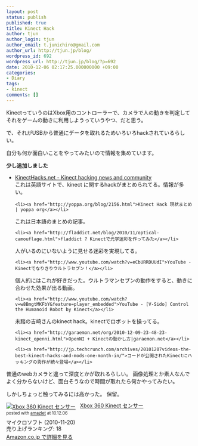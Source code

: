 ```yaml
---
layout: post
status: publish
published: true
title: Kinect Hack
author: tjun
author_login: tjun
author_email: t.junichiro@gmail.com
author_url: http://tjun.jp/blog/
wordpress_id: 692
wordpress_url: http://tjun.jp/blog/?p=692
date: 2010-12-06 02:17:25.000000000 +09:00
categories:
- Diary
tags:
- kinect
comments: []
---
```

KinectっていうのはXbox用のコントローラーで、カメラで人の動きを判定してそれをゲームの動きに利用しようっていうやつ、だと思う。

で、それがUSBから普通にデータを取れるためいろいろhackされているらしい。

自分も何か面白いことをやってみたいので情報を集めています。

**少し追加しました**

<ul>
	<li><a href="http://kinecthacks.net/">KinectHacks.net - Kinect hacking news and community</a></li>
これは英語サイトで、kinect に関するhackがまとめられてる。情報が多い。

	<li><a href="http://yoppa.org/blog/2156.html">Kinect Hack 現状まとめ | yoppa org</a></li>
これは日本語のまとめの記事。

	<li><a href="http://fladdict.net/blog/2010/11/optical-camouflage.html">fladdict ? Kinectで光学迷彩を作ってみた</a></li>
人がいるのにいないように見せる迷彩を実現してる。

	<li><a href="http://www.youtube.com/watch?v=eCbURRDUUdI">YouTube - Kinectでなりきりウルトラセブン！</a></li>
個人的にはこれが好きだった。ウルトラマンセブンの動作をすると、動きに合わせた効果が出る動画。

	<li><a href="http://www.youtube.com/watch?v=w8BmgtMKFbY&feature=player_embedded">YouTube - [V-Sido] Control the Humanoid Robot by Kinect</a></li>
未踏の吉崎さんのkinect hack。kinectでロボットを操ってる。

	<li><a href="http://garaemon.net/org/2010-12-09-23-48-23-kinect_openni.html">OpenNI + Kinectの動かし方|garaemon.net</a></li>	

	<li><a href="http://jp.techcrunch.com/archives/20101207videos-the-best-kinect-hacks-and-mods-one-month-in/">コードが公開されたKinectにハッキングの秀作が続々登場</a></li>	
</ul>

普通のwebカメラと違って深度とかが取れるらしい。
画像処理とか素人なんでよく分からないけど、面白そうなので時間が取れたら何かやってみたい。



しかしちょっと触ってみるには高かった。
保留。


<div class="amazlet-box" style="margin-bottom:0px;"><div class="amazlet-image" style="float:left;margin:0px 12px 1px 0px;"><a href="http://www.amazon.co.jp/exec/obidos/ASIN/B003T9VDJQ/tjun-22/ref=nosim/" name="amazletlink" target="_blank"><img src="http://ecx.images-amazon.com/images/I/31wUYDad5yL._SL160_.jpg" alt="Xbox 360 Kinect センサー" style="border: none;" /></a></div><div class="amazlet-info" style="line-height:120%; margin-bottom: 10px"><div class="amazlet-name" style="margin-bottom:10px;line-height:120%"><a href="http://www.amazon.co.jp/exec/obidos/ASIN/B003T9VDJQ/tjun-22/ref=nosim/" name="amazletlink" target="_blank">Xbox 360 Kinect センサー</a><div class="amazlet-powered-date" style="font-size:80%;margin-top:5px;line-height:120%">posted with <a href="http://www.amazlet.com/browse/ASIN/B003T9VDJQ/tjun-22/ref=nosim/" title="Xbox 360 Kinect センサー" target="_blank">amazlet</a> at 10.12.06</div></div><div class="amazlet-detail">マイクロソフト (2010-11-20)<br />売り上げランキング: 18<br /></div><div class="amazlet-sub-info" style="float: left;"><div class="amazlet-link" style="margin-top: 5px"><a href="http://www.amazon.co.jp/exec/obidos/ASIN/B003T9VDJQ/tjun-22/ref=nosim/" name="amazletlink" target="_blank">Amazon.co.jp で詳細を見る</a></div></div></div><div class="amazlet-footer" style="clear: left"></div></div>
